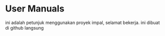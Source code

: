 # User Manuals


ini adalah petunjuk menggunakan proyek impal, selamat bekerja.
ini dibuat di github langsung
